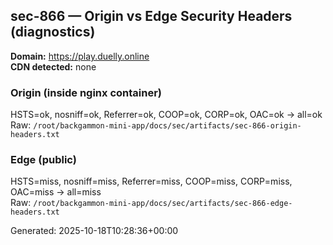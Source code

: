 <!-- BEGIN:SEC-866 -->
## sec-866 — Origin vs Edge Security Headers (diagnostics)

**Domain:** https://play.duelly.online  
**CDN detected:** none

### Origin (inside nginx container)
HSTS=ok, nosniff=ok, Referrer=ok, COOP=ok, CORP=ok, OAC=ok → all=ok  
Raw: `/root/backgammon-mini-app/docs/sec/artifacts/sec-866-origin-headers.txt`

### Edge (public)
HSTS=miss, nosniff=miss, Referrer=miss, COOP=miss, CORP=miss, OAC=miss → all=miss  
Raw: `/root/backgammon-mini-app/docs/sec/artifacts/sec-866-edge-headers.txt`


Generated: 2025-10-18T10:28:36+00:00
<!-- END:SEC-866 -->
